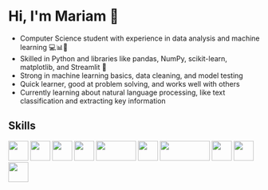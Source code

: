 # Hi, I'm Mariam 👋

* Computer Science student with experience in data analysis and machine learning 💻📊🤖
* Skilled in Python and libraries like pandas, NumPy, scikit-learn, matplotlib, and Streamlit 🐍
* Strong in machine learning basics, data cleaning, and model testing 
* Quick learner, good at problem solving, and works well with others 
* Currently learning about natural language processing, like text classification and extracting key information 

## Skills


<p align="left">
  <!-- Python -->
  <img src="https://cdn.jsdelivr.net/gh/devicons/devicon/icons/python/python-original.svg" width="40" height="40"/>

  <!-- SQL -->
  <img src="https://cdn.jsdelivr.net/gh/devicons/devicon/icons/mysql/mysql-original.svg" width="40" height="40"/>

  <!-- Pandas -->
  <img src="https://cdn.jsdelivr.net/gh/devicons/devicon/icons/pandas/pandas-original.svg" width="40" height="40"/>

  <!-- NumPy -->
  <img src="https://cdn.jsdelivr.net/gh/devicons/devicon/icons/numpy/numpy-original.svg" width="40" height="40"/>

  <!-- Seaborn (still no official icon, using wide logo) -->
  <img src="https://seaborn.pydata.org/_static/logo-wide-lightbg.svg" width="80" height="40"/>

  <!-- Matplotlib -->
  <img src="https://matplotlib.org/_static/images/logo2.svg" width="40" height="40"/>

  <!-- Streamlit -->
  <img src="https://streamlit.io/images/brand/streamlit-logo-secondary-colormark-darktext.svg" width="100" height="40"/>

  <!-- TensorFlow (for ML) -->
  <img src="https://cdn.jsdelivr.net/gh/devicons/devicon/icons/tensorflow/tensorflow-original.svg" width="40" height="40"/>

  <!-- Scikit-learn -->
  <img src="https://upload.wikimedia.org/wikipedia/commons/0/05/Scikit_learn_logo_small.svg" width="40" height="40"/>

  <!-- Java -->
  <img src="https://cdn.jsdelivr.net/gh/devicons/devicon/icons/java/java-original.svg" width="40" height="40"/>
</p>


